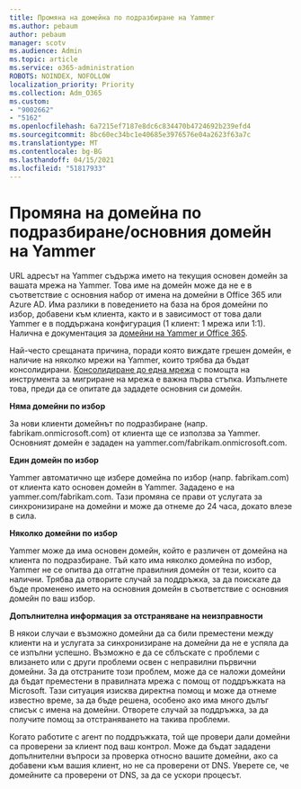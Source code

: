 ```yaml
---
title: Промяна на домейна по подразбиране на Yammer
ms.author: pebaum
author: pebaum
manager: scotv
ms.audience: Admin
ms.topic: article
ms.service: o365-administration
ROBOTS: NOINDEX, NOFOLLOW
localization_priority: Priority
ms.collection: Adm_O365
ms.custom:
- "9002662"
- "5162"
ms.openlocfilehash: 6a7215ef7187e8dc6c834470b4724692b239efd4
ms.sourcegitcommit: 8bc60ec34bc1e40685e3976576e04a2623f63a7c
ms.translationtype: MT
ms.contentlocale: bg-BG
ms.lasthandoff: 04/15/2021
ms.locfileid: "51817933"
---
```

# <a name="changing-the-defaultprimary-yammer-domain"></a>Промяна на домейна по подразбиране/основния домейн на Yammer

URL адресът на Yammer съдържа името на текущия основен домейн за вашата мрежа на Yammer. Това име на домейн може да не е в съответствие с основния набор от имена на домейни в Office 365 или Azure AD. Има разлики в поведението на база на броя домейни по избор, добавени към клиента, както и в зависимост от това дали Yammer е в поддържана конфигурация (1 клиент: 1 мрежа или 1:1). Налична е документация за [домейни на Yammer и Office 365](https://docs.microsoft.com/yammer/configure-your-yammer-network/manage-yammer-domains).

Най-често срещаната причина, поради която виждате грешен домейн, е наличие на няколко мрежи на Yammer, които трябва да бъдат консолидирани. [Консолидиране до една мрежа](https://docs.microsoft.com/yammer/configure-your-yammer-network/consolidate-multiple-yammer-networks) с помощта на инструмента за мигриране на мрежа е важна първа стъпка. Изпълнете това, преди да се опитате да зададете основния си домейн.

**Няма домейни по избор**

За нови клиенти домейнът по подразбиране (напр. fabrikam.onmicrosoft.com) от клиента ще се използва за Yammer. Основният домейн е зададен на yammer.com/fabrikam.onmicrosoft.com.

**Един домейн по избор**

Yammer автоматично ще избере домейна по избор (напр. fabrikam.com) от клиента като основен домейн в Yammer. Зададено е на yammer.com/fabrikam.com. Тази промяна се прави от услугата за синхронизиране на домейни и може да отнеме до 24 часа, докато влезе в сила.

**Няколко домейни по избор**

Yammer може да има основен домейн, който е различен от домейна на клиента по подразбиране. Тъй като има няколко домейна по избор, Yammer не се опитва да отгатне правилния домейн от тези, които са налични. Трябва да отворите случай за поддръжка, за да поискате да бъде променено името на основния домейн в съответствие с основния домейн по ваш избор.

**Допълнителна информация за отстраняване на неизправности**

В някои случаи е възможно домейни да са били преместени между клиенти на и услугата за синхронизиране на домейни да не е успяла да се изпълни успешно. Възможно е да се сблъскате с проблеми с влизането или с други проблеми освен с неправилни първични домейни. За да отстраните този проблем, може да се наложи домейни да бъдат преместени в правилната мрежа с помощ от поддръжката на Microsoft. Тази ситуация изисква директна помощ и може да отнеме известно време, за да бъде решена, особено ако има много дълъг списък с имена на домейни. Отворете случай за поддръжка, за да получите помощ за отстраняването на такива проблеми.

Когато работите с агент по поддръжката, той ще провери дали домейни са проверени за клиент под ваш контрол. Може да бъдат зададени допълнителни въпроси за проверка относно вашите домейни, ако са добавени към вашия клиент, но не са проверени от DNS. Уверете се, че домейните са проверени от DNS, за да се ускори процесът.
